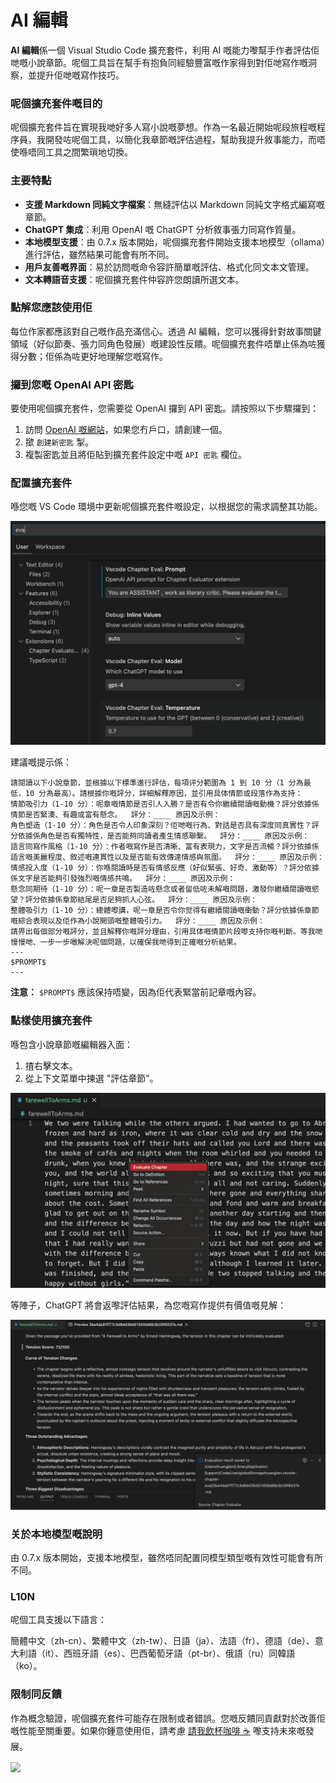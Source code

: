 # AI 編輯

**AI 編輯**係一個 Visual Studio Code 擴充套件，利用 AI 嘅能力嚟幫手作者評估佢哋嘅小說章節。呢個工具旨在幫手有抱負同經驗豐富嘅作家得到對佢哋寫作嘅洞察，並提升佢哋嘅寫作技巧。

### 呢個擴充套件嘅目的

呢個擴充套件旨在實現我哋好多人寫小說嘅夢想。作為一名最近開始呢段旅程嘅程序員，我開發咗呢個工具，以簡化我章節嘅評估過程，幫助我提升敘事能力，而唔使喺唔同工具之間繁瑣地切換。

### 主要特點

- **支援 Markdown 同純文字檔案**：無縫評估以 Markdown 同純文字格式編寫嘅章節。
- **ChatGPT 集成**：利用 OpenAI 嘅 ChatGPT 分析敘事張力同寫作質量。
- **本地模型支援**：由 0.7.x 版本開始，呢個擴充套件開始支援本地模型（ollama）進行評估，雖然結果可能會有所不同。
- **用戶友善嘅界面**：易於訪問嘅命令容許簡單嘅評估、格式化同文本文管理。
- **文本轉語音支援**：呢個擴充套件仲容許您朗讀所選文本。

### 點解您應該使用佢

每位作家都應該對自己嘅作品充滿信心。透過 AI 編輯，您可以獲得針對故事關鍵領域（好似節奏、張力同角色發展）嘅建設性反饋。呢個擴充套件唔單止係為咗獲得分數；佢係為咗更好地理解您嘅寫作。

### 攞到您嘅 OpenAI API 密匙

要使用呢個擴充套件，您需要從 OpenAI 攞到 API 密匙。請按照以下步驟攞到：

1. 訪問 [OpenAI 嘅網站](https://platform.openai.com/account/api-keys)，如果您冇戶口，請創建一個。
2. 撳 `創建新密匙` 掣。
3. 複製密匙並且將佢貼到擴充套件設定中嘅 `API 密匙` 欄位。

### 配置擴充套件

喺您嘅 VS Code 環境中更新呢個擴充套件嘅設定，以根据您的需求調整其功能。

<img src="resources/setup.png" alt="設定" />

建議嘅提示係：

```
請閱讀以下小說章節，並根據以下標準進行評估，每項评分範圍為 1 到 10 分（1 分為最低，10 分為最高）。請根據你嘅評分，詳細解釋原因，並引用具体情節或段落作為支持：
情節吸引力（1-10 分）：呢章嘅情節是否引人入勝？是否有令你繼續閱讀嘅動機？評分依據係情節是否緊湊、有趣或富有懸念。  評分：____ 原因及示例：
角色塑造（1-10 分）：角色是否令人印象深刻？佢哋嘅行為、對話是否具有深度同真實性？評分依據係角色是否有獨特性，是否能夠同讀者產生情感聯繫。  評分：____ 原因及示例：
語言同寫作風格（1-10 分）：作者嘅寫作是否清晰、富有表現力，文字是否流暢？評分依據係語言嘅美麗程度、敘述嘅連貫性以及是否能有效傳達情感與氛圍。  評分：____ 原因及示例：
情感投入度（1-10 分）：你喺閱讀時是否有情感反應（好似緊張、好奇、激動等）？評分依據係文字是否能夠引發強烈嘅情感共鳴。  評分：____ 原因及示例：
懸念同期待（1-10 分）：呢一章是否製造咗懸念或者留低咗未解嘅問題，激發你繼續閱讀嘅慾望？評分依據係章節結尾是否足夠抓人心弦。  評分：____ 原因及示例：
整體吸引力（1-10 分）：總體嚟講，呢一章是否令你觉得有繼續閱讀嘅衝動？評分依據係章節嘅綜合表現以及佢作為小說開頭嘅整體吸引力。  評分：____ 原因及示例：
請畀出每個部分嘅評分，並且解釋你嘅評分理由，引用具体嘅情節片段嚟支持你嘅判斷。等我哋慢慢哋、一步一步噉解決呢個問題，以確保我哋得到正確嘅分析結果。
---
$PROMPT$
---
```

**注意：** `$PROMPT$` 應該保持唔變，因為佢代表緊當前記章嘅內容。

### 點樣使用擴充套件

喺包含小說章節嘅編輯器入面：

1. 揸右擊文本。
2. 從上下文菜單中揀選 "評估章節"。

<img src="resources/evaluate.png" alt="評估章節" />

等陣子，ChatGPT 將會返嚟評估結果，為您嘅寫作提供有價值嘅見解：

<img src="resources/evaluation_reslult.png" alt="評估結果" />

### 关於本地模型嘅說明

由 0.7.x 版本開始，支援本地模型，雖然唔同配置同模型類型嘅有效性可能會有所不同。

### L10N

呢個工具支援以下語言：

簡體中文（zh-cn）、繁體中文（zh-tw）、日語（ja）、法語（fr）、德語（de）、意大利語（it）、西班牙語（es）、巴西葡萄牙語（pt-br）、俄語（ru）同韓語（ko）。

### 限制同反饋

作為概念驗證，呢個擴充套件可能存在限制或者錯誤。您嘅反饋同貢獻對於改善佢嘅性能至關重要。如果你鍾意使用佢，請考慮 [請我飲杯咖啡 ☕️](https://www.buymeacoffee.com/huangjien) 嚟支持未來嘅發展。

<div >
    <a href="https://www.buymeacoffee.com/huangjien"  target="_blank" style="display: inline-block;">
        <img src="https://img.shields.io/badge/Donate-Buy%20Me%20A%20Coffee-orange.svg?style=flat-square&logo=buymeacoffee"  align="center" />
    </a>
</div>
<br />

